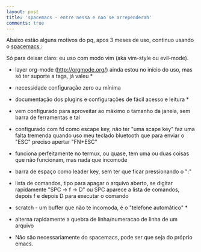 ```yaml
---
layout: post
title: 'spacemacs - entre nessa e nao se arrependerah'
comments: true
---
```


Abaixo estão alguns motivos do pq, apos 3 meses de uso, continuo usando o [ spacemacs ](http://spacemacs.org):

Só para deixar claro: eu uso com modo vim (aka vim-style ou evil-mode).

* layer org-mode (http://orgmode.org/) ainda estou no início do uso, mas só ter suporte a tags, já valeu *
* necessidade configuração zero ou mínima
* documentação dos plugins e configurações de fácil acesso e leitura *
* vem configurado para aproveitar ao máximo o tamanho da janela, sem barra de ferramentas e tal
* configurado com fd como escape key, não ter "uma scape key" faz uma falta tremenda quando uso meu teclado bluetooth que para enviar o "ESC" preciso apertar "FN+ESC"
* funciona perfeitamente no termux, ou quase, tem uma ou duas coisas que não funcionam, mas nada que incomode
* barra de espaço como leader key, sem ter que ficar pressionando o ":"
* lista de comandos, tipo para apagar o arquivo aberto, se digitar rapidamente "SPC -> f -> D" ou SPC aparece a lista de comandos, depois f e depois D para executar o comando
* scratch - um buffer que não te incomoda, é o "telefone automático" *
* alterna rapidamente a quebra de linha/numeracao de linha de um arquivo

* Não são necessariamente do spacemacs, pode ser que seja do próprio emacs.
